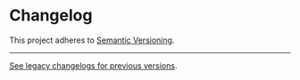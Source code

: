 # Changelog

This project adheres to [Semantic Versioning](https://semver.org/spec/v2.0.0.html).

---

[See legacy changelogs for previous versions](https://github.com/woocommerce/woocommerce/blob/77ccfc56ca5680f3bc1496d8b2f93befa28e1483/packages/js/api-core-tests/CHANGELOG.md).